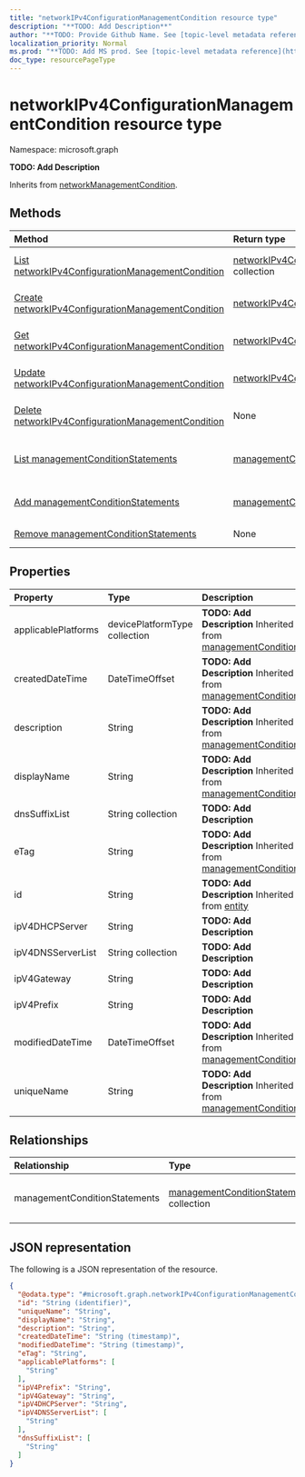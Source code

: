 ```yaml
---
title: "networkIPv4ConfigurationManagementCondition resource type"
description: "**TODO: Add Description**"
author: "**TODO: Provide Github Name. See [topic-level metadata reference](https://msgo.azurewebsites.net/add/document/guidelines/metadata.html#topic-level-metadata)**"
localization_priority: Normal
ms.prod: "**TODO: Add MS prod. See [topic-level metadata reference](https://msgo.azurewebsites.net/add/document/guidelines/metadata.html#topic-level-metadata)**"
doc_type: resourcePageType
---
```


# networkIPv4ConfigurationManagementCondition resource type

Namespace: microsoft.graph

**TODO: Add Description**


Inherits from [networkManagementCondition](../resources/networkmanagementcondition.md).

## Methods
|Method|Return type|Description|
|:---|:---|:---|
|[List networkIPv4ConfigurationManagementCondition](../api/networkipv4configurationmanagementcondition-list.md)|[networkIPv4ConfigurationManagementCondition](../resources/networkipv4configurationmanagementcondition.md) collection|Get a list of the [networkIPv4ConfigurationManagementCondition](../resources/networkipv4configurationmanagementcondition.md) objects and their properties.|
|[Create networkIPv4ConfigurationManagementCondition](../api/networkipv4configurationmanagementcondition-create.md)|[networkIPv4ConfigurationManagementCondition](../resources/networkipv4configurationmanagementcondition.md)|Create a new [networkIPv4ConfigurationManagementCondition](../resources/networkipv4configurationmanagementcondition.md) object.|
|[Get networkIPv4ConfigurationManagementCondition](../api/networkipv4configurationmanagementcondition-get.md)|[networkIPv4ConfigurationManagementCondition](../resources/networkipv4configurationmanagementcondition.md)|Read the properties and relationships of a [networkIPv4ConfigurationManagementCondition](../resources/networkipv4configurationmanagementcondition.md) object.|
|[Update networkIPv4ConfigurationManagementCondition](../api/networkipv4configurationmanagementcondition-update.md)|[networkIPv4ConfigurationManagementCondition](../resources/networkipv4configurationmanagementcondition.md)|Update the properties of a [networkIPv4ConfigurationManagementCondition](../resources/networkipv4configurationmanagementcondition.md) object.|
|[Delete networkIPv4ConfigurationManagementCondition](../api/networkipv4configurationmanagementcondition-delete.md)|None|Deletes a [networkIPv4ConfigurationManagementCondition](../resources/networkipv4configurationmanagementcondition.md) object.|
|[List managementConditionStatements](../api/networkipv4configurationmanagementcondition-list-managementconditionstatements.md)|[managementConditionStatement](../resources/intune-managementconditionstatement.md) collection|Get the managementConditionStatement resources from the managementConditionStatements navigation property.|
|[Add managementConditionStatements](../api/networkipv4configurationmanagementcondition-post-managementconditionstatements.md)|[managementConditionStatement](../resources/intune-managementconditionstatement.md)|Add managementConditionStatements by posting to the managementConditionStatements collection.|
|[Remove managementConditionStatements](../api/networkipv4configurationmanagementcondition-delete-managementconditionstatements.md)|None|Remove a [managementConditionStatement](../resources/intune-managementconditionstatement.md) object.|

## Properties
|Property|Type|Description|
|:---|:---|:---|
|applicablePlatforms|devicePlatformType collection|**TODO: Add Description** Inherited from [managementCondition](../resources/intune-managementcondition.md)|
|createdDateTime|DateTimeOffset|**TODO: Add Description** Inherited from [managementCondition](../resources/intune-managementcondition.md)|
|description|String|**TODO: Add Description** Inherited from [managementCondition](../resources/intune-managementcondition.md)|
|displayName|String|**TODO: Add Description** Inherited from [managementCondition](../resources/intune-managementcondition.md)|
|dnsSuffixList|String collection|**TODO: Add Description**|
|eTag|String|**TODO: Add Description** Inherited from [managementCondition](../resources/intune-managementcondition.md)|
|id|String|**TODO: Add Description** Inherited from [entity](../resources/entity.md)|
|ipV4DHCPServer|String|**TODO: Add Description**|
|ipV4DNSServerList|String collection|**TODO: Add Description**|
|ipV4Gateway|String|**TODO: Add Description**|
|ipV4Prefix|String|**TODO: Add Description**|
|modifiedDateTime|DateTimeOffset|**TODO: Add Description** Inherited from [managementCondition](../resources/intune-managementcondition.md)|
|uniqueName|String|**TODO: Add Description** Inherited from [managementCondition](../resources/intune-managementcondition.md)|

## Relationships
|Relationship|Type|Description|
|:---|:---|:---|
|managementConditionStatements|[managementConditionStatement](../resources/intune-managementconditionstatement.md) collection|**TODO: Add Description** Inherited from [managementCondition](../resources/managementcondition.md)|

## JSON representation
The following is a JSON representation of the resource.
<!-- {
  "blockType": "resource",
  "keyProperty": "id",
  "@odata.type": "microsoft.graph.networkIPv4ConfigurationManagementCondition",
  "baseType": "microsoft.graph.networkManagementCondition",
  "openType": false
}
-->
``` json
{
  "@odata.type": "#microsoft.graph.networkIPv4ConfigurationManagementCondition",
  "id": "String (identifier)",
  "uniqueName": "String",
  "displayName": "String",
  "description": "String",
  "createdDateTime": "String (timestamp)",
  "modifiedDateTime": "String (timestamp)",
  "eTag": "String",
  "applicablePlatforms": [
    "String"
  ],
  "ipV4Prefix": "String",
  "ipV4Gateway": "String",
  "ipV4DHCPServer": "String",
  "ipV4DNSServerList": [
    "String"
  ],
  "dnsSuffixList": [
    "String"
  ]
}
```

